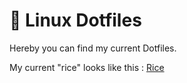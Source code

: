 # 👻 Linux Dotfiles

Hereby you can find my current Dotfiles.


My current "rice" looks like this :
[Rice](https://raw.githubusercontent.com/Jpfonseca/Ghostfiles/pics/neofetch.png)

